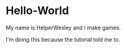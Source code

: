 # Hello-World

My name is HelperWesley and I make games.

I'm doing this because the tutorial told me to.
